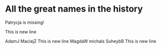 # All the great names in the history

Patrycja is missing!


This is new line

AdamJ
MaciejZ
This is new line
MagdaW
michals
SuheybB
This is new line

